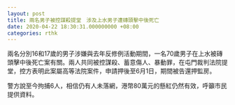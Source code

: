 ```yaml
---
layout: post
title: 兩名男子被控謀殺提堂　涉及上水男子遭磚頭擊中後死亡
date: 2020-04-22 18:30:31.000000000 +08:00
categories: rthk
---
```


兩名分別16和17歲的男子涉嫌與去年反修例活動期間，一名70歲男子在上水被磚頭擊中後死亡案有關。兩人共同被控謀殺、蓄意傷人、暴動罪，在屯門裁判法院提堂，控方表明此案屬高等法院案件，申請押後至6月1日，期間被告還押監房。

警方說至今拘捕6人，相信仍有人未落網，港幣80萬元的懸紅仍然有效，呼籲市民提供資料。
